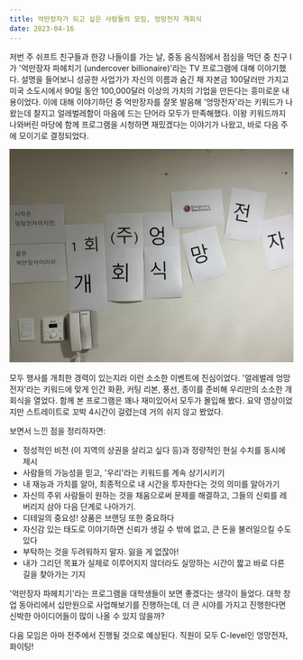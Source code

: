 ```yaml
---
title: 억만장자가 되고 싶은 사람들의 모임, 엉망전자 개회식
date: 2023-04-16
---
```


저번 주 쉬프트 친구들과 한강 나들이를 가는 날, 중동 음식점에서 점심을 먹던 중 친구 I가 '억만장자 파헤치기 (undercover billionaire)'라는 TV 프로그램에 대해 이야기했다. 설명을 들어보니 성공한 사업가가 자신의 이름과 숨긴 채 자본금 100달러만 가지고 미국 소도시에서 90일 동안 100,000달러 이상의 가치의 기업을 만든다는 흥미로운 내용이었다. 이에 대해 이야기하던 중 억만장자를 잘못 발음해 '엉망전자'라는 키워드가 나왔는데 찰지고 얼레벌레함이 마음에 드는 단어라 모두가 만족해했다. 이왕 키워드까지 나와버린 마당에 함께 프로그램을 시청하면 재밌겠다는 이야기가 나왔고, 바로 다음 주에 모이기로 결정되었다.

![Eongmang Electronics](./pictures/230416/1.jpeg)

모두 행사를 개최한 경력이 있는지라 이런 소소한 이벤트에 진심이었다. '얼레벌레 엉망전자'라는 키워드에 맞게 인간 화환, 커팅 리본, 풍선, 종이를 준비해 우리만의 소소한 개회식을 열었다. 함께 본 프로그램은 꽤나 재미있어서 모두가 몰입해 봤다. 요약 영상이었지만 스트레이트로 꼬박 4시간이 걸렸는데 거의 쉬지 않고 봤었다.

보면서 느낀 점을 정리하자면:
- 정성적인 비전 (이 지역의 상권을 살리고 싶다 등)과 정량적인 현실 수치를 동시에 제시
- 사람들의 가능성을 믿고, '우리'라는 키워드를 계속 상기시키기
- 내 재능과 가치를 알아, 최종적으로 내 시간을 투자한다는 것의 의미를 알아가기
- 자신의 주위 사람들이 원하는 것을 채움으로써 문제를 해결하고, 그들의 신뢰를 레버리지 삼아 다음 단계로 나아가기.
- 디테일의 중요성! 상품은 브랜딩 또한 중요하다
- 자신감 있는 태도로 이야기하면 신뢰가 생길 수 밖에 없고, 큰 돈을 불러일으킬 수도 있다
- 부탁하는 것을 두려워하지 말자. 잃을 게 없잖아!
- 내가 그리던 목표가 실제로 이루어지지 않더라도 실망하는 시간이 짧고 바로 다른 길을 찾아가는 기지

'억만장자 파헤치기'라는 프로그램을 대학생들이 보면 좋겠다는 생각이 들었다. 대학 창업 동아리에서 십만원으로 사업해보기를 진행하는데, 더 큰 시야를 가지고 진행한다면 신박한 아이디어들이 많이 나올 수 있지 않을까?

다음 모임은 아마 전주에서 진행될 것으로 예상된다. 직원이 모두 C-level인 엉망전자, 화이팅!